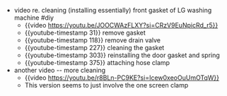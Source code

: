 - video re. cleaning (installing essentially) front gasket of LG washing machine #diy
	- {{video https://youtu.be/JOOCWAzFLXY?si=CRzV9EuNpicRd_r5}}
	- {{youtube-timestamp 31}} remove gasket
	- {{youtube-timestamp 118}} remove drain valve
	- {{youtube-timestamp 227}} cleaning the gasket
	- {{youtube-timestamp 303}} reinstalling the door gasket and spring
	- {{youtube-timestamp 375}} attaching hose clamp
- another video -- more cleaning
	- {{video https://youtu.be/r8BLn-PC9KE?si=Icew0xeoOuUmOTqW}}
	- This version seems to just involve the one screen clamp